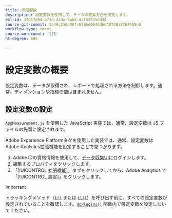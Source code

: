 ```yaml
---
title: 設定変数
description: 設定変数を使用して、データの収集方法を決定します。
exl-id: 3f017a94-b71d-47da-8ab4-daf32475ed34
source-git-commit: 1a49c2a6d90fc670bd0646d6d40738a87b74b8eb
workflow-type: tm+mt
source-wordcount: '125'
ht-degree: 68%

---
```


# 設定変数の概要

設定変数は、データが取得され、レポートで処理される方法を制御します。通常、ディメンションや指標の値は含まれません。

## 設定変数の設定

`AppMeasurement.js` を使用した JavaScript 実装では、通常、設定変数は JS ファイルの先頭に設定されます。

Adobe Experience Platformタグを使用した実装では、通常、設定変数はAdobe Analytics拡張機能を設定することで見つかります。

1. Adobe IDの資格情報を使用して、[データ収集UI](https://experience.adobe.com/data-collection)にログインします。
1. 編集するプロパティをクリックします。
1. 「[!UICONTROL 拡張機能]」タブをクリックしてから、Adobe Analytics で「[!UICONTROL 設定]」をクリックします。

>[!IMPORTANT]
>
>トラッキングメソッド（[`t()`](../functions/t-method.md) または [`tl()`](../functions/tl-method.md)）を呼び出す前に、すべての設定変数が設定されていることを確認します。[`doPlugins()`](../functions/doplugins.md) 関数内で設定変数を設定しないでください。
